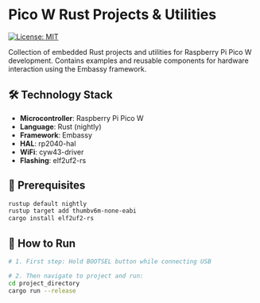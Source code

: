 # Pico W Rust Projects & Utilities

[![License: MIT](https://img.shields.io/badge/License-MIT-yellow.svg)](https://opensource.org/licenses/MIT)

Collection of embedded Rust projects and utilities for Raspberry Pi Pico W development. Contains examples and reusable components for hardware interaction using the Embassy framework.

## 🛠️ Technology Stack
- **Microcontroller**: Raspberry Pi Pico W  
- **Language**: Rust (nightly)  
- **Framework**: Embassy  
- **HAL**: rp2040-hal  
- **WiFi**: cyw43-driver  
- **Flashing**: elf2uf2-rs  

## 🔧 Prerequisites
```bash
rustup default nightly
rustup target add thumbv6m-none-eabi
cargo install elf2uf2-rs
```
## 🚀 How to Run
```bash
# 1. First step: Hold BOOTSEL button while connecting USB

# 2. Then navigate to project and run:
cd project_directory
cargo run --release
```
